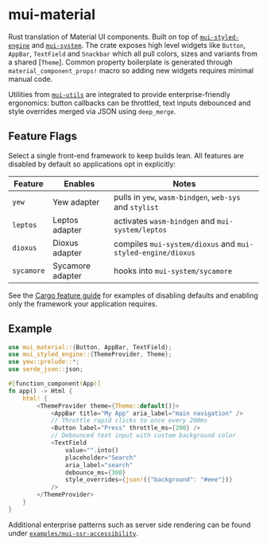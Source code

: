 # mui-material

Rust translation of Material UI components. Built on top of
[`mui-styled-engine`](../mui-styled-engine) and [`mui-system`](../mui-system).
The crate exposes high level widgets like `Button`, `AppBar`, `TextField` and
`Snackbar` which all pull colors, sizes and variants from a shared [`Theme`].
Common property boilerplate is generated through `material_component_props!`
macro so adding new widgets requires minimal manual code.

Utilities from [`mui-utils`](../mui-utils) are integrated to provide
enterprise-friendly ergonomics: button callbacks can be throttled,
text inputs debounced and style overrides merged via JSON using `deep_merge`.

## Feature Flags

Select a single front-end framework to keep builds lean. All features are
disabled by default so applications opt in explicitly:

| Feature | Enables | Notes |
|---------|---------|-------|
| `yew` | Yew adapter | pulls in `yew`, `wasm-bindgen`, `web-sys` and `stylist` |
| `leptos` | Leptos adapter | activates `wasm-bindgen` and `mui-system/leptos` |
| `dioxus` | Dioxus adapter | compiles `mui-system/dioxus` and `mui-styled-engine/dioxus` |
| `sycamore` | Sycamore adapter | hooks into `mui-system/sycamore` |

See the [Cargo feature guide](../../docs/cargo-features.md) for examples of
disabling defaults and enabling only the framework your application requires.

## Example

```rust
use mui_material::{Button, AppBar, TextField};
use mui_styled_engine::{ThemeProvider, Theme};
use yew::prelude::*;
use serde_json::json;

#[function_component(App)]
fn app() -> Html {
    html! {
        <ThemeProvider theme={Theme::default()}>
            <AppBar title="My App" aria_label="main navigation" />
            // Throttle rapid clicks to once every 200ms
            <Button label="Press" throttle_ms={200} />
            // Debounced text input with custom background color
            <TextField
                value="".into()
                placeholder="Search"
                aria_label="search"
                debounce_ms={300}
                style_overrides={json!({"background": "#eee"})}
            />
        </ThemeProvider>
    }
}
```

Additional enterprise patterns such as server side rendering can be found under
[`examples/mui-ssr-accessibility`](../../examples/mui-ssr-accessibility).
